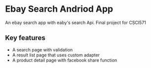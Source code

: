 Ebay Search Andriod App
================

An ebay search app with eaby's search Api. Final project for CSCI571


Key features
-------------

* A search page with validation
* A result list page that uses custom adapter
* A product detail page with facebook share function